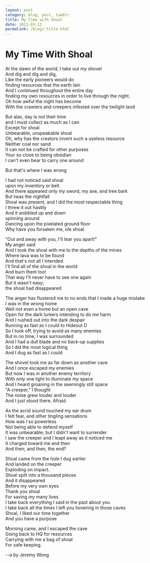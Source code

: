 ```yaml
---
layout: post
category: blog, post, tumblr
title: My Time with Shoal
date: 2011-03-12
permalink: /blog/:title.html
---
```


# My Time With Shoal  

At the dawn of the world, I take out my shovel  
And dig and dig and dig,  
Like the early pioneers would do  
finding resources that the earth lain  
And I continued throughout the entire day  
finding my own resources in order to live through the night.  
Oh how awful the night has become  
With the crawlers and creepers infested over the twilight land  

But alas, day is not their time  
and I must collect as much as I can  
Except for shoal  
Unbearable, unspeakable shoal  
Oh, why has the creators invent such a useless resource  
Neither coal nor sand  
It can not be crafted for other purposes  
Your so close to being obsidian  
I can't even bear to carry one around  

But that's where I was wrong

I had not noticed said shoal  
upon my inventory or belt  
And there appeared only my sword, my axe, and tree bark  
But twas the nightfall  
Shoal was present, and I did the most respectable thing  
I threw it out hastily  
And it wobbled up and down  
spinning around  
Dancing upon the pixelated ground floor  
Why have you forsaken me, ole shoal  

"Out and away with you, I'll tear you apart!"  
My anger said  
And I took the shoal with me to the depths of the mines  
Where lava was to be found  
And that's not all I intended  
I'll find all of the shoal in the world  
And burn them too!  
That way I'll never have to see one again  
But it wasn't easy;  
the shoal had disappeared  

The anger has flustered me to no ends that I made a huge mistake  
I was in the wrong home  
Well not even a home but an open cave  
Open for the dark lurkers intending to do me harm  
And I rushed out into the dark despair  
Running as fast as I could to Hideout D  
So I took off, trying to avoid as many enemies  
But in no time, I was surrounded  
And I had a dull blade and no back-up supplies  
So I did the most logical thing  
And I dug as fast as I could  

The shovel took me as far down as another cave  
And I once escaped my enemies  
But now I was in another enemy territory  
With only one light to illuminate my space  
And I heard groaning in the seemingly still space  
"A creeper," I thought  
The noise grew louder and louder  
And I just stood there. Afraid.  

As the acrid sound touched my ear drum  
I felt fear, and other tingling sensations  
How was I so powerless  
Not being able to defend myself  
It was unbearable; but I didn't want to surrender  
I saw the creeper and I leapt away as it noticed me  
It charged toward me and then  
And then, and then, the end?  

Shoal came from the hole I dug earlier  
And landed on the creeper  
Exploding on impact.  
Shoal split into a thousand pieces  
And it disappeared  
Before my very own eyes  
Thank you shoal  
For saving my many lives  
I take back everything I said in the past about you  
I take back all the times I left you hovering in those caves  
Shoal, I liked our time together  
And you have a purpose  

Morning came, and I escaped the cave  
Going back to HQ for resources  
Carrying with me a bag of shoal  
For safe keeping.  

--a by Jeremy Wong

